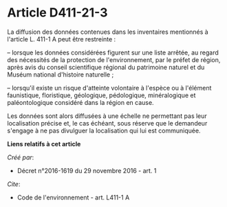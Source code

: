 # Article D411-21-3

La diffusion des données contenues dans les inventaires mentionnés à l'article L. 411-1 A peut être restreinte :

– lorsque les données considérées figurent sur une liste arrêtée, au regard des nécessités de la protection de
l'environnement, par le préfet de région, après avis du conseil scientifique régional du patrimoine naturel et du Muséum
national d'histoire naturelle ;

– lorsqu'il existe un risque d'atteinte volontaire à l'espèce ou à l'élément faunistique, floristique, géologique,
pédologique, minéralogique et paléontologique considéré dans la région en cause.

Les données sont alors diffusées à une échelle ne permettant pas leur localisation précise et, le cas échéant, sous réserve
que le demandeur s'engage à ne pas divulguer la localisation qui lui est communiquée.

**Liens relatifs à cet article**

_Créé par_:

  - Décret n°2016-1619 du 29 novembre 2016 - art. 1

_Cite_:

  - Code de l'environnement - art. L411-1 A
